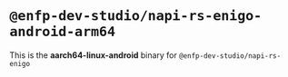# `@enfp-dev-studio/napi-rs-enigo-android-arm64`

This is the **aarch64-linux-android** binary for `@enfp-dev-studio/napi-rs-enigo`
